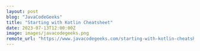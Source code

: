 ```yaml
---
layout: post
blog: "JavaCodeGeeks"
title: "Starting with Kotlin Cheatsheet"
date: 2023-07-13T12:00:00Z
image: images/javacodegeeks.png
remote_url: "https://www.javacodegeeks.com/starting-with-kotlin-cheatsheet"
---
```

